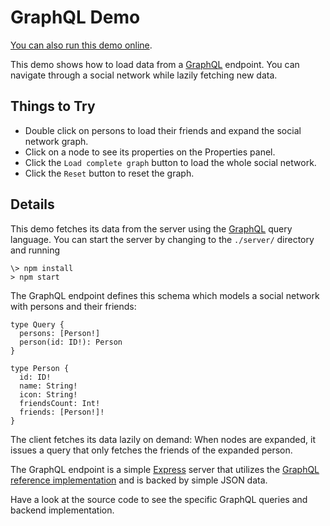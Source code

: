 <!--
 //////////////////////////////////////////////////////////////////////////////
 // @license
 // This demo file is part of yFiles for HTML 2.3.0.3.
 // Use is subject to license terms.
 //
 // Copyright (c) 2000-2020 by yWorks GmbH, Vor dem Kreuzberg 28,
 // 72070 Tuebingen, Germany. All rights reserved.
 //
 //////////////////////////////////////////////////////////////////////////////
-->
# GraphQL Demo

[You can also run this demo online](https://live.yworks.com/demos/toolkit/graphql/index.html).

This demo shows how to load data from a [GraphQL](https://www.graphql.org/) endpoint. You can navigate through a social network while lazily fetching new data.

## Things to Try

- Double click on persons to load their friends and expand the social network graph.
- Click on a node to see its properties on the Properties panel.
- Click the `Load complete graph` button to load the whole social network.
- Click the `Reset` button to reset the graph.

## Details

This demo fetches its data from the server using the [GraphQL](https://www.graphql.org/) query language. You can start the server by changing to the `./server/` directory and running

```
\> npm install
> npm start
```

The GraphQL endpoint defines this schema which models a social network with persons and their friends:

```
type Query {
  persons: [Person!]
  person(id: ID!): Person
}

type Person {
  id: ID!
  name: String!
  icon: String!
  friendsCount: Int!
  friends: [Person!]!
}
```

The client fetches its data lazily on demand: When nodes are expanded, it issues a query that only fetches the friends of the expanded person.

The GraphQL endpoint is a simple [Express](https://expressjs.com/) server that utilizes the [GraphQL reference implementation](https://github.com/graphql/graphql-js) and is backed by simple JSON data.

Have a look at the source code to see the specific GraphQL queries and backend implementation.
